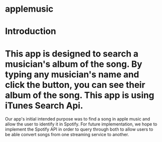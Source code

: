 # applemusic

# Introduction
# This app is designed to search a musician's album of the song. By typing any musician's name and click the button, you can see their album of the song. This app is using iTunes Search Api.

Our app's initial intended purpose was to find a song in apple music and allow the user to identify it in Spotify.
For future implementation, we hope to implement the Spotify API in order to query through both to allow  users to be able
convert songs from one streaming service to another.

